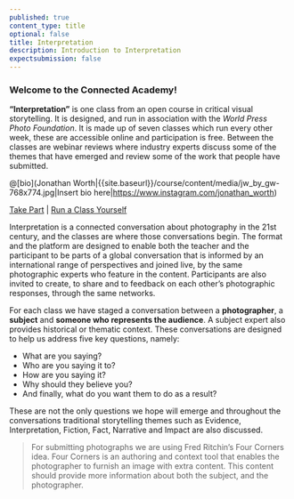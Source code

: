 ```yaml
---
published: true
content_type: title
optional: false
title: Interpretation
description: Introduction to Interpretation
expectsubmission: false
---
```

### Welcome to the Connected Academy!
 
**“Interpretation”** is one class from an open course in critical visual storytelling. It is designed, and run in association with the _World Press Photo Foundation_. It is made up of seven classes which run every other week, these are accessible online and participation is free. Between the classes are webinar reviews where industry experts discuss some of the themes that have emerged and review some of the work that people have submitted.

@[bio](Jonathan Worth|{{site.baseurl}}/course/content/media/jw_by_gw-768x774.jpg|Insert bio here|https://www.instagram.com/jonathan_worth)

[Take Part](/takepart.md) | [Run a Class Yourself](/runclass.md)
 
Interpretation is a connected conversation about photography in the 21st century, and the classes are where those conversations begin. The format and the platform are designed to enable both the teacher and the participant to be parts of a global conversation that is informed by an international range of perspectives and joined live, by the same photographic experts who feature in the content. Participants are also invited to create, to share and to feedback on each other’s photographic responses, through the same networks.
 
For each class we have staged a conversation between a **photographer**, a **subject** and **someone who represents the audience**. A subject expert also provides historical or thematic context. These conversations are designed to help us address five key questions, namely:
 
- What are you saying?
- Who are you saying it to?
- How are you saying it?
- Why should they believe you?
- And finally, what do you want them to do as a result?
 
These are not the only questions we hope will emerge and throughout the conversations traditional storytelling themes such as Evidence, Interpretation, Fiction, Fact, Narrative and Impact are also discussed.
 
> For submitting photographs we are using Fred Ritchin’s Four Corners idea. Four Corners is an authoring and context tool that enables the photographer to furnish an image with extra content. This content should provide more information about both the subject, and the photographer.
